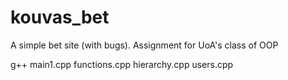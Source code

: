 # kouvas_bet
A simple bet site (with bugs).  Assignment for UoA's class of OOP

g++ main1.cpp functions.cpp hierarchy.cpp users.cpp
